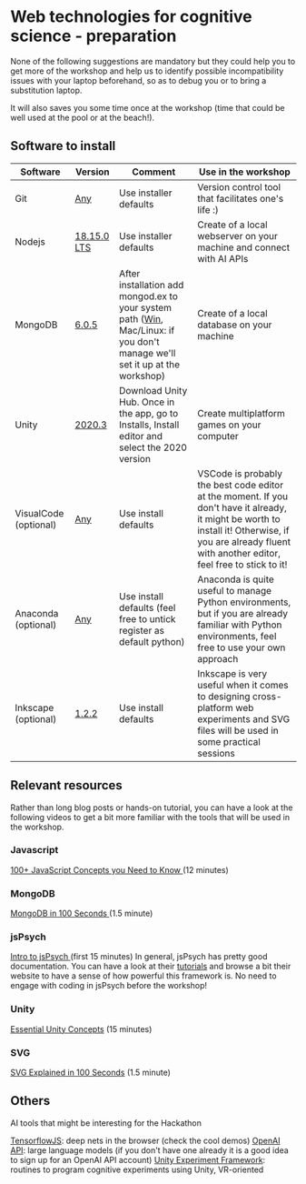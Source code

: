 # Web technologies for cognitive science - preparation

None of the following suggestions are mandatory but they could help you to get more of the workshop and help us to identify possible incompatibility issues with your laptop beforehand, so as to debug you or to bring a substitution laptop.

It will also saves you some time once at the workshop (time that could be well used at the pool or at the beach!).

## Software to install

| Software  | Version |  Comment | Use in the workshop | 
| ------------- | ------------- | ------------- | ------------- |
| Git | [Any](https://git-scm.com/downloads)  | Use installer defaults | Version control tool that facilitates one's life :) |
| Nodejs | [18.15.0 LTS](https://nodejs.org/en)  | Use installer defaults | Create of a local webserver on your machine and connect with AI APIs |
| MongoDB | [6.0.5](https://www.mongodb.com/try/download/community)  | After installation add mongod.ex to your system path ([Win](https://dangphongvanthanh.wordpress.com/2017/06/12/add-mongos-bin-folder-to-the-path-environment-variable/), Mac/Linux: if you don't manage we'll set it up at the workshop)| Create of a local database on your machine |
| Unity | [2020.3](https://unity.com/download)  | Download Unity Hub. Once in the app, go to Installs, Install editor and select the 2020 version | Create multiplatform games on your computer |
| VisualCode (optional) | [Any](https://code.visualstudio.com/)  | Use install defaults | VSCode is probably the best code editor at the moment. If you don't have it already, it might be worth to install it! Otherwise, if you are already fluent with another editor, feel free to stick to it! |
| Anaconda (optional) | [Any](https://www.anaconda.com/products/distribution#Downloads)  | Use install defaults (feel free to untick register as default python) | Anaconda is quite useful to manage Python environments, but if you are already familiar with Python environments, feel free to use your own approach |
| Inkscape (optional) | [1.2.2](https://inkscape.org/)  | Use install defaults | Inkscape is very useful when it comes to designing cross-platform web experiments and SVG files will be used in some practical sessions |

## Relevant resources

Rather than long blog posts or hands-on tutorial, you can have a look at the following videos to get a bit more familiar with the tools that will be used in the workshop.

### Javascript
[ 100+ JavaScript Concepts you Need to Know ](https://www.youtube.com/watch?v=lkIFF4maKMU) (12 minutes)

### MongoDB
[  MongoDB in 100 Seconds  ](https://www.youtube.com/watch?v=-bt_y4Loofg) (1.5 minute)

### jsPsych
[  Intro to jsPsych  ](https://www.youtube.com/watch?v=BuhfsIFRFe8) (first 15 minutes)
In general, jsPsych has pretty good documentation. You can have a look at their [tutorials](https://www.jspsych.org/7.0/tutorials/video-tutorials/) and browse a bit their website to have a sense of how powerful this framework is. No need to engage with coding in jsPsych before the workshop!

### Unity
[Essential Unity Concepts](https://learn.unity.com/tutorial/essential-unity-concepts#) (15 minutes)

### SVG
[SVG Explained in 100 Seconds](https://www.youtube.com/watch?v=emFMHH2Bfvo) (1.5 minute)

## Others

AI tools that might be interesting for the Hackathon

[TensorflowJS](https://www.tensorflow.org/js): deep nets in the browser (check the cool demos)
[OpenAI API](https://openai.com/blog/openai-api): large language models (if you don't have one already it is a good idea to sign up for an OpenAI API account)
[Unity Experiment Framework](https://immersivecognition.com/projects/uxf-unity-experiment-framework/): routines to program cognitive experiments using Unity, VR-oriented
